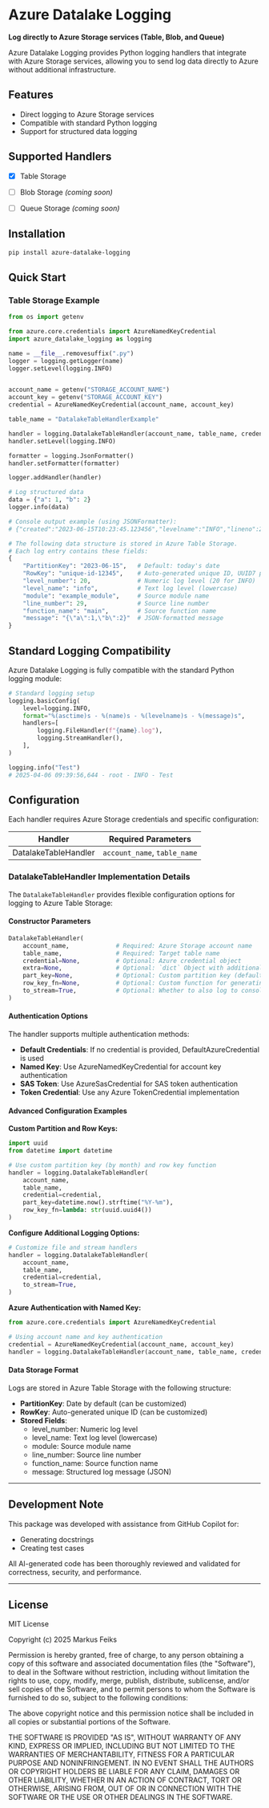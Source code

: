 # Azure Datalake Logging

**Log directly to Azure Storage services (Table, Blob, and Queue)**

Azure Datalake Logging provides Python logging handlers that integrate with Azure Storage services, allowing you to send log data directly to Azure without additional infrastructure.

## Features

- Direct logging to Azure Storage services
- Compatible with standard Python logging
- Support for structured data logging

## Supported Handlers

- [x] Table Storage
- [ ] Blob Storage *(coming soon)*
- [ ] Queue Storage *(coming soon)*


## Installation

```bash
pip install azure-datalake-logging
```

## Quick Start


### Table Storage Example

```py
from os import getenv

from azure.core.credentials import AzureNamedKeyCredential
import azure_datalake_logging as logging

name = __file__.removesuffix(".py")
logger = logging.getLogger(name)
logger.setLevel(logging.INFO)


account_name = getenv("STORAGE_ACCOUNT_NAME")
account_key = getenv("STORAGE_ACCOUNT_KEY")
credential = AzureNamedKeyCredential(account_name, account_key)

table_name = "DatalakeTableHandlerExample"

handler = logging.DatalakeTableHandler(account_name, table_name, credential)
handler.setLevel(logging.INFO)

formatter = logging.JsonFormatter()
handler.setFormatter(formatter)

logger.addHandler(handler)

# Log structured data
data = {"a": 1, "b": 2}
logger.info(data)

# Console output example (using JSONFormatter):
# {"created":"2023-06-15T10:23:45.123456","levelname":"INFO","lineno":29,"message":{"a":1,"b":2},"name":"example"}

# The following data structure is stored in Azure Table Storage.
# Each log entry contains these fields:
{
    "PartitionKey": "2023-06-15",   # Default: today's date
    "RowKey": "unique-id-12345",    # Auto-generated unique ID, UUID7 per default
    "level_number": 20,             # Numeric log level (20 for INFO)
    "level_name": "info",           # Text log level (lowercase)
    "module": "example_module",     # Source module name
    "line_number": 29,              # Source line number
    "function_name": "main",        # Source function name
    "message": "{\"a\":1,\"b\":2}"  # JSON-formatted message
}
```

## Standard Logging Compatibility

Azure Datalake Logging is fully compatible with the standard Python logging module:

```py
# Standard logging setup
logging.basicConfig(
    level=logging.INFO,
    format="%(asctime)s - %(name)s - %(levelname)s - %(message)s",
    handlers=[
        logging.FileHandler(f"{name}.log"),
        logging.StreamHandler(),
    ],
)

logging.info("Test")
# 2025-04-06 09:39:56,644 - root - INFO - Test
```

## Configuration

Each handler requires Azure Storage credentials and specific configuration:

| Handler | Required Parameters |
|---------|-------------------|
| DatalakeTableHandler | `account_name`, `table_name` |


### DatalakeTableHandler Implementation Details

The `DatalakeTableHandler` provides flexible configuration options for logging to Azure Table Storage:

#### Constructor Parameters

```py
DatalakeTableHandler(
    account_name,             # Required: Azure Storage account name
    table_name,               # Required: Target table name
    credential=None,          # Optional: Azure credential object
    extra=None,               # Optional: `dict` Object with additional information to log
    part_key=None,            # Optional: Custom partition key (defaults to today's date)
    row_key_fn=None,          # Optional: Custom function for generating row keys
    to_stream=True,           # Optional: Whether to also log to console
)
```

#### Authentication Options

The handler supports multiple authentication methods:

- **Default Credentials**: If no credential is provided, DefaultAzureCredential is used
- **Named Key**: Use AzureNamedKeyCredential for account key authentication
- **SAS Token**: Use AzureSasCredential for SAS token authentication
- **Token Credential**: Use any Azure TokenCredential implementation

#### Advanced Configuration Examples

**Custom Partition and Row Keys:**

```py
import uuid
from datetime import datetime

# Use custom partition key (by month) and row key function
handler = logging.DatalakeTableHandler(
    account_name,
    table_name,
    credential=credential,
    part_key=datetime.now().strftime("%Y-%m"),
    row_key_fn=lambda: str(uuid.uuid4())
)
```

**Configure Additional Logging Options:**

```py
# Customize file and stream handlers
handler = logging.DatalakeTableHandler(
    account_name,
    table_name,
    credential=credential,
    to_stream=True,
)
```

**Azure Authentication with Named Key:**

```py
from azure.core.credentials import AzureNamedKeyCredential

# Using account name and key authentication
credential = AzureNamedKeyCredential(account_name, account_key)
handler = logging.DatalakeTableHandler(account_name, table_name, credential=credential)
```

#### Data Storage Format

Logs are stored in Azure Table Storage with the following structure:

- **PartitionKey**: Date by default (can be customized)
- **RowKey**: Auto-generated unique ID (can be customized)
- **Stored Fields**:
  - level_number: Numeric log level
  - level_name: Text log level (lowercase)
  - module: Source module name
  - line_number: Source line number
  - function_name: Source function name
  - message: Structured log message (JSON)

---

## Development Note

This package was developed with assistance from GitHub Copilot for:
- Generating docstrings
- Creating test cases

All AI-generated code has been thoroughly reviewed and validated for correctness, security, and performance.

---

## License

MIT License

Copyright (c) 2025 Markus Feiks

Permission is hereby granted, free of charge, to any person obtaining a copy
of this software and associated documentation files (the "Software"), to deal
in the Software without restriction, including without limitation the rights
to use, copy, modify, merge, publish, distribute, sublicense, and/or sell
copies of the Software, and to permit persons to whom the Software is
furnished to do so, subject to the following conditions:

The above copyright notice and this permission notice shall be included in all
copies or substantial portions of the Software.

THE SOFTWARE IS PROVIDED "AS IS", WITHOUT WARRANTY OF ANY KIND, EXPRESS OR
IMPLIED, INCLUDING BUT NOT LIMITED TO THE WARRANTIES OF MERCHANTABILITY,
FITNESS FOR A PARTICULAR PURPOSE AND NONINFRINGEMENT. IN NO EVENT SHALL THE
AUTHORS OR COPYRIGHT HOLDERS BE LIABLE FOR ANY CLAIM, DAMAGES OR OTHER
LIABILITY, WHETHER IN AN ACTION OF CONTRACT, TORT OR OTHERWISE, ARISING FROM,
OUT OF OR IN CONNECTION WITH THE SOFTWARE OR THE USE OR OTHER DEALINGS IN THE
SOFTWARE.
